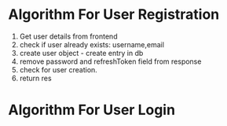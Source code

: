 # Algorithm For User Registration
1. Get user details from frontend
2. check if user already exists: username,email
3. create user object - create entry in db
4. remove password and refreshToken field from response
5. check for user creation.
6. return res

# Algorithm For User Login